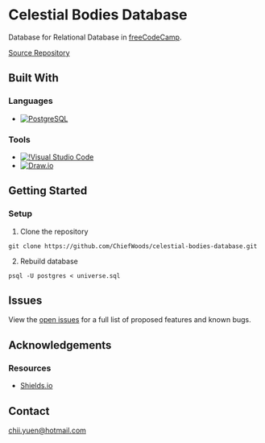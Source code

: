 # Celestial Bodies Database

Database for Relational Database in [freeCodeCamp](https://www.freecodecamp.org/learn/).

[Source Repository](https://github.com/ChiefWoods/celestial-bodies-database)

## Built With

### Languages

- [![PostgreSQL](https://img.shields.io/badge/PostgreSQL-white?style=for-the-badge&logo=postgresql)](https://www.postgresql.org/)

### Tools

- [![!Visual Studio Code](https://img.shields.io/badge/Visual%20Studio%20Code-2c2c32?style=for-the-badge&logo=visual-studio-code&logoColor=007ACC)](https://code.visualstudio.com/)
- [![Draw.io](https://img.shields.io/badge/draw.io-white?style=for-the-badge&logo=diagrams.net)](https://www.drawio.com/)

## Getting Started

### Setup

1. Clone the repository
```
git clone https://github.com/ChiefWoods/celestial-bodies-database.git
```
2. Rebuild database
```
psql -U postgres < universe.sql
```

## Issues

View the [open issues](https://github.com/ChiefWoods/celestial-bodies-database/issues) for a full list of proposed features and known bugs.

## Acknowledgements

### Resources

- [Shields.io](https://shields.io/)

## Contact

[chii.yuen@hotmail.com](mailto:chii.yuen@hotmail.com)